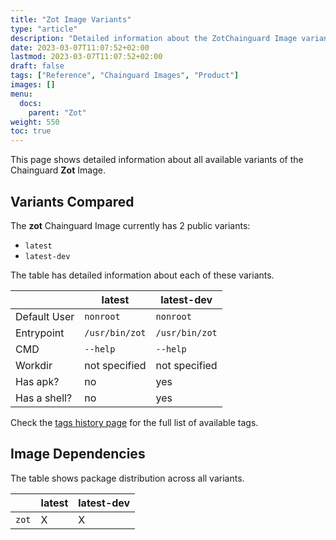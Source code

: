 ```yaml
---
title: "Zot Image Variants"
type: "article"
description: "Detailed information about the ZotChainguard Image variants"
date: 2023-03-07T11:07:52+02:00
lastmod: 2023-03-07T11:07:52+02:00
draft: false
tags: ["Reference", "Chainguard Images", "Product"]
images: []
menu:
  docs:
    parent: "Zot"
weight: 550
toc: true
---
```


This page shows detailed information about all available variants of the Chainguard **Zot** Image.

## Variants Compared
The **zot** Chainguard Image currently has 2 public variants: 

- `latest`
- `latest-dev`

The table has detailed information about each of these variants.

|              | latest         | latest-dev     |
|--------------|----------------|----------------|
| Default User | `nonroot`      | `nonroot`      |
| Entrypoint   | `/usr/bin/zot` | `/usr/bin/zot` |
| CMD          | `--help`       | `--help`       |
| Workdir      | not specified  | not specified  |
| Has apk?     | no             | yes            |
| Has a shell? | no             | yes            |

Check the [tags history page](/chainguard/chainguard-images/reference/zot/tags_history/) for the full list of available tags.
## Image Dependencies
The table shows package distribution across all variants.

|       | latest | latest-dev |
|-------|--------|------------|
| `zot` | X      | X          |
